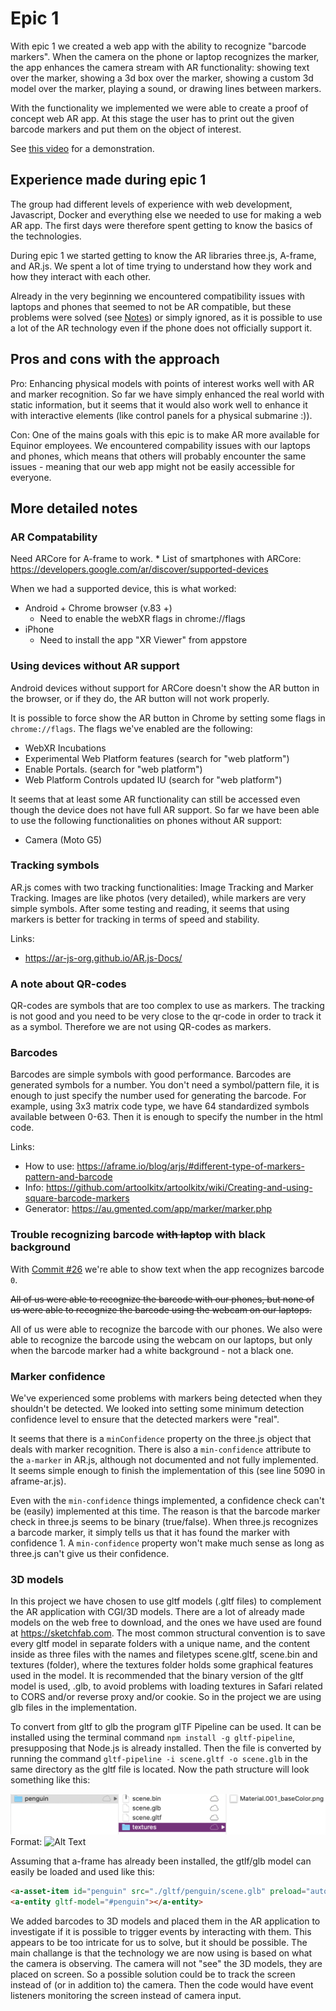 # Epic 1

With epic 1 we created a web app with the ability to recognize "barcode markers". When the camera on the phone or laptop recognizes the marker, the app enhances the camera stream with AR functionality: showing text over the marker, showing a 3d box over the marker, showing a custom 3d model over the marker, playing a sound, or drawing lines between markers.

With the functionality we implemented we were able to create a proof of concept web AR app. At this stage the user has to print out the given barcode markers and put them on the object of interest.

See [this video](https://drive.google.com/file/d/1teWcL39Us8xr9aYBNlM7stuhZb1C4WGH/view?usp=sharing) for a demonstration.

## Experience made during epic 1

The group had different levels of experience with web development, Javascript, Docker and everything else we needed to use for making a web AR app. The first days were therefore spent getting to know the basics of the technologies.

During epic 1 we started getting to know the AR libraries three.js, A-frame, and AR.js. We spent a lot of time trying to understand how they work and how they interact with each other.

Already in the very beginning we encountered compatibility issues with laptops and phones that seemed to not be AR compatible, but these problems were solved (see [Notes](notes.md)) or simply ignored, as it is possible to use a lot of the AR technology even if the phone does not officially support it.

## Pros and cons with the approach

Pro: Enhancing physical models with points of interest works well with AR and marker recognition. So far we have simply enhanced the real world with static information, but it seems that it would also work well to enhance it with interactive elements (like control panels for a physical submarine :)).

Con: One of the mains goals with this epic is to make AR more available for Equinor employees. We encountered compability issues with our laptops and phones, which means that others will probably encounter the same issues - meaning that our web app might not be easily accessible for everyone.

## More detailed notes

### AR Compatability
Need ARCore for A-frame to work.
    * List of smartphones with ARCore: https://developers.google.com/ar/discover/supported-devices

When we had a supported device, this is what worked:
* Android + Chrome browser (v.83 +)
    * Need to enable the webXR flags in chrome://flags
* iPhone
    * Need to install the app "XR Viewer" from appstore

### Using devices without AR support

Android devices without support for ARCore doesn't show the AR button in the browser,
or if they do, the AR button will not work properly.

It is possible to force show the AR button in Chrome by setting some flags in `chrome://flags`.
The flags we've enabled are the following:
* WebXR Incubations
* Experimental Web Platform features (search for "web platform")
* Enable Portals. (search for "web platform")
* Web Platform Controls updated IU (search for "web platform")

It seems that at least some AR functionality can still be accessed even though the device does not have full AR support.
So far we have been able to use the following functionalities on phones without AR support:

* Camera (Moto G5)

### Tracking symbols
AR.js comes with two tracking functionalities: Image Tracking and Marker Tracking. Images are like photos (very detailed), while markers are very simple symbols. After some testing and reading, it seems that using markers is better for tracking in terms of speed and stability.

Links:
* https://ar-js-org.github.io/AR.js-Docs/

### A note about QR-codes
QR-codes are symbols that are too complex to use as markers. The tracking is not good and you need to be very close to the qr-code in order to track it as a symbol. Therefore we are not using QR-codes as markers.

### Barcodes
Barcodes are simple symbols with good performance. Barcodes are generated symbols for a number. You don't need a symbol/pattern file, it is enough to just specify the number used for generating the barcode. For example, using 3x3 matrix code type, we have 64 standardized symbols available between 0-63. Then it is enough to specify the number in the html code.

Links:
* How to use: https://aframe.io/blog/arjs/#different-type-of-markers-pattern-and-barcode
* Info: https://github.com/artoolkitx/artoolkitx/wiki/Creating-and-using-square-barcode-markers
* Generator: https://au.gmented.com/app/marker/marker.php

### Trouble recognizing barcode ~~with laptop~~ with black background
With [Commit #26](https://github.com/equinor/eit-web-ar/commit/3c82867d0a231d38d44d794825fe564e65f36a39) we're able to show text when the app recognizes barcode `0`.

~~All of us were able to recognize the barcode with our phones, but none of us were able to recognize the barcode using the webcam on our laptops.~~

All of us were able to recognize the barcode with our phones. We also were able to recognize the barcode using the webcam on our laptops,
but only when the barcode marker had a white background - not a black one.

### Marker confidence
We've experienced some problems with markers being detected when they shouldn't be detected.
We looked into setting some minimum detection confidence level to ensure that the detected markers were "real".

It seems that there is a `minConfidence` property on the three.js object that deals with marker recognition.
There is also a `min-confidence` attribute to the `a-marker` in AR.js, although not documented and not fully implemented.
It seems simple enough to finish the implementation of this (see line 5090 in aframe-ar.js).

Even with the `min-confidence` things implemented, a confidence check can't be (easily) implemented at this time.
The reason is that the barcode marker check in three.js seems to be binary (true/false).
When three.js recognizes a barcode marker, it simply tells us that it has found the marker with confidence 1.
A `min-confidence` property won't make much sense as long as three.js can't give us their confidence.

### 3D models
In this project we have chosen to use gltf models (.gltf files) to complement the AR application with CGI/3D models. There are a lot of already made models on the web free to download, and the ones we have used are found at https://sketchfab.com. The most common structural convention is to save every gltf model in separate folders with a unique name, and the content inside as three files with the names and filetypes scene.gltf, scene.bin and textures (folder), where the textures folder holds some graphical features used in the model. It is recommended that the binary version of the gltf model is used, .glb, to avoid problems with loading textures in Safari related to CORS and/or reverse proxy and/or cookie. So in the project we are using glb files in the implementation.

To convert from gltf to glb the program glTF Pipeline can be used. It can be installed using the terminal command `npm install -g gltf-pipeline`, presupposing that Node.js is already installed. Then the file is converted by running the command `gltf-pipeline -i scene.gltf -o scene.glb` in the same directory as the gltf file is located. Now the path structure will look something like this:

![GitHub Logo](gltf-structure.png)
Format: ![Alt Text](url)

Assuming that a-frame has already been installed, the gtlf/glb model can easily be loaded and used like this:

```html
<a-asset-item id="penguin" src="./gltf/penguin/scene.glb" preload="auto"></a-asset-item>
<a-entity gltf-model="#penguin"></a-entity>
```

We added barcodes to 3D models and placed them in the AR application to investigate if it is possible to trigger events by interacting with them. This appears to be too intricate for us to solve, but it should be possible. The main challange is that the technology we are now using is based on what the camera is observing. The camera will not "see" the 3D models, they are placed on screen. So a possible solution could be to track the screen instead of (or in addition to) the camera. Then the code would have event listeners monitoring the screen instead of camera input.